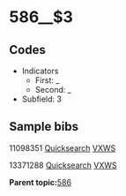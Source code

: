 # 586\_\_$3

## Codes

-   Indicators
    -   First: \_
    -   Second: \_
-   Subfield: 3

## Sample bibs

11098351 [Quicksearch](https://search.library.yale.edu/catalog/11098351) [VXWS](http://prodorbis.library.yale.edu:7014/vxws/GetHoldingsService?bibId=11098351)

13371288 [Quicksearch](https://search.library.yale.edu/catalog/13371288) [VXWS](http://prodorbis.library.yale.edu:7014/vxws/GetHoldingsService?bibId=13371288)

**Parent topic:**[586](../../tags/586/586.md)

